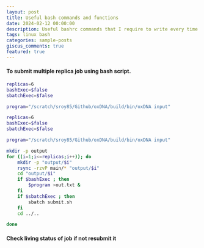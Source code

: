 ```yaml
---
layout: post
title: Useful bash commands and functions
date: 2024-02-12 00:00:00
description: Useful bashrc commands that I require to write every time I create a new system.
tags: linux bash
categories: sample-posts
giscus_comments: true
featured: true
---
```


#### To submit multiple replica job using bash script.

```bash
replicas=6
bashExec=$false
sbatchExec=$false

program="/scratch/sroy85/Github/oxDNA/build/bin/oxDNA input"

replicas=6
bashExec=$false
sbatchExec=$false

program="/scratch/sroy85/Github/oxDNA/build/bin/oxDNA input"

mkdir -p output
for ((i=1;i<=replicas;i++)); do
    mkdir -p "output/$i"
    rsync -rzvP main/* "output/$i"
    cd "output/$i"
    if $bashExec ; then
        $program >out.txt &
    fi
    if $sbatchExec ; then
        sbatch submit.sh
    fi
    cd ../..

done
```

#### Check living status of job if not resubmit it

```bash

```